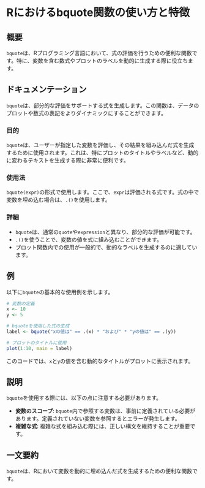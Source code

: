 <!--
Meta Description: # Rにおけるbquote関数の使い方と特徴 ## 概要 `bquote`は、Rプログラミング言語において、式の評価を行うための便利な関数です。特に、変数を含む数式やプロットのラベルを動的に生成する際に役立ちます。 ## ドキュメンテーション `bquote`は、部分的な評価をサポートする式を生成し...
Meta Keywords: bquote, expr, label, rにおけるbquote関数の使い方と特徴, rプログラミング言語において
-->

# Rにおけるbquote関数の使い方と特徴

## 概要
`bquote`は、Rプログラミング言語において、式の評価を行うための便利な関数です。特に、変数を含む数式やプロットのラベルを動的に生成する際に役立ちます。

## ドキュメンテーション
`bquote`は、部分的な評価をサポートする式を生成します。この関数は、データのプロットや数式の表記をよりダイナミックにすることができます。

### 目的
`bquote`は、ユーザーが指定した変数を評価し、その結果を組み込んだ式を生成するために使用されます。これは、特にプロットのタイトルやラベルなど、動的に変わるテキストを生成する際に非常に便利です。

### 使用法
`bquote(expr)`の形式で使用します。ここで、`expr`は評価される式です。式の中で変数を埋め込む場合は、`.()`を使用します。

### 詳細
- `bquote`は、通常の`quote`や`expression`と異なり、部分的な評価が可能です。
- `.()`を使うことで、変数の値を式に組み込むことができます。
- プロット関数内での使用が一般的で、動的なラベルを生成するのに適しています。

## 例
以下に`bquote`の基本的な使用例を示します。

```R
# 変数の定義
x <- 10
y <- 5

# bquoteを使用した式の生成
label <- bquote("xの値は" == .(x) * "および" * "yの値は" == .(y))

# プロットのタイトルに使用
plot(1:10, main = label)
```

このコードでは、`x`と`y`の値を含む動的なタイトルがプロットに表示されます。

## 説明
`bquote`を使用する際には、以下の点に注意する必要があります。

- **変数のスコープ**: `bquote`内で参照する変数は、事前に定義されている必要があります。定義されていない変数を参照するとエラーが発生します。
- **複雑な式**: 複雑な式を組み込む際には、正しい構文を維持することが重要です。

## 一文要約
`bquote`は、Rにおいて変数を動的に埋め込んだ式を生成するための便利な関数です。